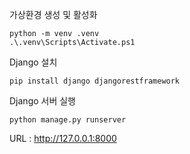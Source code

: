 가상환경 생성 및 활성화
```
python -m venv .venv
.\.venv\Scripts\Activate.ps1
```

Django 설치
```
pip install django djangorestframework
```

Django 서버 실행
```
python manage.py runserver
```

URL : http://127.0.0.1:8000